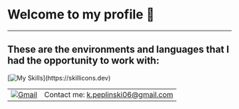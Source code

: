 # Welcome to my profile 👋
---
## These are the environments and languages that I had the opportunity to work with:
[![My Skills](https://skillicons.dev/icons?i=vscode,visualstudio,js,jquery,ts,nodejs,php,java,angular,cpp,cs,py,postgres,html,css,,)](https://skillicons.dev)

| | |
| ------------- | ------------- |
| [![Gmail](https://skillicons.dev/icons?i=gmail)](https://skillicons.dev)  | Contact me: k.peplinski06@gmail.com  |


  


<!--
**kondzio-p/kondzio-p** is a ✨ _special_ ✨ repository because its `README.md` (this file) appears on your GitHub profile.
-->
